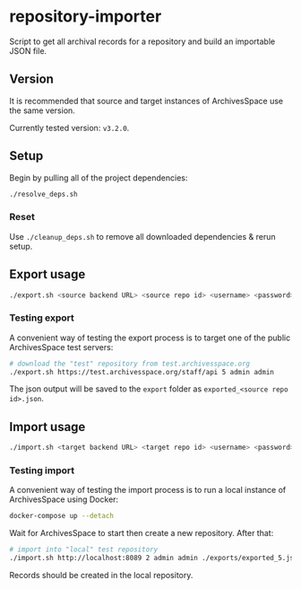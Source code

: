 # repository-importer

Script to get all archival records for a repository and build an importable JSON file.

## Version

It is recommended that source and target instances of ArchivesSpace use the same version.

Currently tested version: `v3.2.0`.

## Setup

Begin by pulling all of the project dependencies:

```bash
./resolve_deps.sh
```

### Reset

Use `./cleanup_deps.sh` to remove all downloaded dependencies & rerun setup.

## Export usage

```bash
./export.sh <source backend URL> <source repo id> <username> <password>
```

### Testing export

A convenient way of testing the export process is to target one of the public
ArchivesSpace test servers:

```bash
# download the "test" repository from test.archivesspace.org
./export.sh https://test.archivesspace.org/staff/api 5 admin admin
```

The json output will be saved to the `export` folder as
`exported_<source repo id>.json`.

## Import usage

```bash
./import.sh <target backend URL> <target repo id> <username> <password> <file to import>
```

### Testing import

A convenient way of testing the import process is to run a local
instance of ArchivesSpace using Docker:

```bash
docker-compose up --detach
```

Wait for ArchivesSpace to start then create a new repository. After that:

```bash
# import into "local" test repository
./import.sh http://localhost:8089 2 admin admin ./exports/exported_5.json
```

Records should be created in the local repository.

